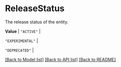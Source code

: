# ReleaseStatus

The release status of the entity.

**Value** |
`"ACTIVE"` |

`"EXPERIMENTAL"` |

`"DEPRECATED"` |



[[Back to Model list]](../../README.md#documentation-for-models) [[Back to API list]](../../README.md#documentation-for-api-endpoints) [[Back to README]](../../README.md)
